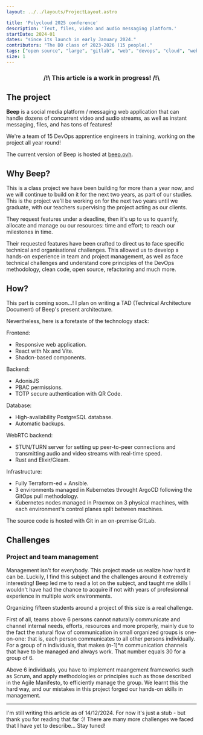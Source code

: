 ```yaml
---
layout: ../../layouts/ProjectLayout.astro

title: 'Polycloud 2025 conference'
description: 'Text, files, video and audio messaging platform.'
startDate: 2024-01
dates: "since its launch in early January 2024."
contributors: "The DO class of 2023-2026 (15 people)."
tags: ["open source", "large", "gitlab", "web", "devops", "cloud", "webrtc", "management"]
size: 1
---
```


### <center>/!\ This article is a work in progress! /!\

## The project

**Beep** is a social media platform / messaging web application that can handle dozens of concurrent video and audio streams, as well as instant messaging, files, and has tons of features!

We're a team of 15 DevOps apprentice engineers in training, working on the project all year round!

The current version of Beep is hosted at [beep.ovh](https://beep.ovh).

## Why Beep?

This is a class project we have been building for more than a year now, and we will continue to build on it for the next two years, as part of our studies.  
This is the project we'll be working on for the next two years until we graduate, with our teachers supervising the project acting as our clients.

They request features under a deadline, then it's up to us to quantify, allocate and manage ou our resources: time and effort; to reach our milestones in time.

Their requested features have been crafted to direct us to face specific technical and organisational challenges. This allowed us to develop a hands-on experience in team and project management, as well as face technical challenges and understand core principles of the DevOps methodology, clean code, open source, refactoring and much more.

## How?

This part is coming soon...! I plan on writing a TAD (Technical Architecture Document) of Beep's present architecture.  

Nevertheless, here is a foretaste of the technology stack:  

Frontend:

- Responsive web application.
- React with Nx and Vite.
- Shadcn-based components.

Backend:

- AdonisJS
- PBAC permissions.
- TOTP secure authentication with QR Code.

Database:

- High-availability PostgreSQL database.
- Automatic backups.

WebRTC backend:

- STUN/TURN server for setting up peer-to-peer connections and transmitting audio and video streams with real-time speed.
- Rust and Elixir/Gleam.

Infrastructure:

- Fully Terraform-ed + Ansible.
- 3 environments managed in Kubernetes throught ArgoCD following the GitOps pull methodology.
- Kubernetes nodes managed in Proxmox on 3 physical machines, with each environment's control planes split between machines.

The source code is hosted with Git in an on-premise GitLab.

## Challenges

### Project and team management

Management isn't for everybody. This project made us realize how hard it can be. Luckily, I find this subject and the challenges around it extremely interesting!
Beep led me to read a lot on the subject, and taught me skills I wouldn't have had the chance to acquire if not with years of profesionnal experience in multiple work environments.

Organizing fifteen students around a project of this size is a real challenge.

First of all, teams above 6 persons cannot naturally communicate and channel internal needs, efforts, resources and more properly, mainly due to the fact the natural flow of communication in small organized groups is one-on-one: that is, each person communicates to all other persons individually.
For a group of n individuals, that makes (n-1)*n communication channels that have to be managed and always work. That number equals 30 for a group of 6.

Above 6 individuals, you have to implement maangement frameworks such as Scrum, and apply methodologies or principles such as those described in the Agile Manifesto, to efficiently manage the group. We learnt this the hard way, and our mistakes in this project forged our hands-on skills in management.

---

I'm still writing this article as of 14/12/2024. For now it's just a stub - but thank you for reading that far :)! There are many more challenges we faced that I have yet to describe... Stay tuned!
